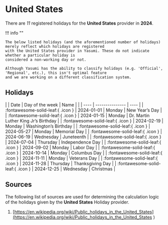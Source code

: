 # United States

There are _11_ registered holidays for the **United States** provider in **2024**.

!!! info ""

    The below listed holidays (and the aforementioned number of holidays) merely reflect which holidays are registered
    with the United States provider in Yasumi. These do not indicate whether a particular holiday is
    considered a non-working day or not.

    Although Yasumi has the ability to classify holidays (e.g. 'Official', 'Regional', etc.), this isn't optimal feature
    and we are working on a different classification system.

## Holidays

| | Date | Day of the week | Name |
| | ---- | --------------- | ---- |
| :fontawesome-solid-leaf:{ .icon } | 2024-01-01 | Monday | New Year’s Day |
| :fontawesome-solid-leaf:{ .icon } | 2024-01-15 | Monday | Dr. Martin Luther King Jr’s Birthday |
| :fontawesome-solid-leaf:{ .icon } | 2024-02-19 | Monday | Washington’s Birthday |
| :fontawesome-solid-leaf:{ .icon } | 2024-05-27 | Monday | Memorial Day |
| :fontawesome-solid-leaf:{ .icon } | 2024-06-19 | Wednesday | Juneteenth |
| :fontawesome-solid-leaf:{ .icon } | 2024-07-04 | Thursday | Independence Day |
| :fontawesome-solid-leaf:{ .icon } | 2024-09-02 | Monday | Labor Day |
| :fontawesome-solid-leaf:{ .icon } | 2024-10-14 | Monday | Columbus Day |
| :fontawesome-solid-leaf:{ .icon } | 2024-11-11 | Monday | Veterans Day |
| :fontawesome-solid-leaf:{ .icon } | 2024-11-28 | Thursday | Thanksgiving Day |
| :fontawesome-solid-leaf:{ .icon } | 2024-12-25 | Wednesday | Christmas |

## Sources

The following list of sources are used for determining the calculation logic of
the holidays given by the **United States** Holiday provider.


1. [https://en.wikipedia.org/wiki/Public_holidays_in_the_United_States](https://en.wikipedia.org/wiki/Public_holidays_in_the_United_States )
   